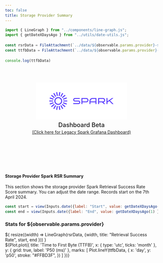 ```yaml
---
toc: false
title: Storage Provider Summary
---
```


```js
import { LineGraph } from "../components/line-graph.js";
import { getDateXDaysAgo } from "../utils/date-utils.js";

const rsrData = FileAttachment(`../data/${observable.params.provider}-spark-rsr-summary.json`).json();
const ttfbData = FileAttachment(`../data/${observable.params.provider}-spark-ttfb-summary.json`).json();

console.log(ttfbData)
```


<div class="hero">
  <body><a href="/"><img src="../media/spark-logomark-blue-with-bbox.png" alt="Spark Logo" width="300" /></a><body>
    <h2>Dashboard Beta</h2>
    <body><a href="https://filspark.com/dashboard" target="_blank" rel="noopener noreferrer">(Click here for Legacy Spark Grafana Dashboard)</a><body>
</div>

<h4>Storage Provider Spark RSR Summary</h4>
<body>This section shows the storage provider Spark Retrieval Success Rate Score summary. You can adjust the date range. Records start on the 7th April 2024.</body>


```js
const start = view(Inputs.date({label: "Start", value: getDateXDaysAgo(180) }));
const end = view(Inputs.date({label: "End", value: getDateXDaysAgo(1) }));
```

<h3>Stats for ${observable.params.provider}</h3>

<div class="grid grid-cols-2" style="grid-auto-rows: 500px;">
  <div class="card">${
    resize((width) => LineGraph(rsrData, {width, title: "Retrieval Success Rate", start, end }))
  }</div>
  <div class="card">
      ${Plot.plot({
      title: 'Time to First Byte (TTFB)',
      x: { type: 'utc', ticks: 'month' },
      y: { grid: true, label: 'P50 (ms)' },
      marks: [
        Plot.lineY(ttfbData, {
          x: 'day',
          y: 'p50',
          stroke: "#FFBD3F",
        })
      ]
    })}
  </div>
</div>

<style>

.hero {
  display: flex;
  flex-direction: column;
  align-items: center;
  font-family: var(--sans-serif);
  margin: 4rem 0 8rem;
  text-wrap: balance;
  text-align: center;
}

.hero h1 {
  margin: 1rem 0;
  padding: 1rem 0;
  max-width: none;
  font-size: 14vw;
  font-weight: 900;
  line-height: 1;
  background: linear-gradient(30deg, var(--theme-foreground-focus), currentColor);
  -webkit-background-clip: text;
  -webkit-text-fill-color: transparent;
  background-clip: text;
}

.hero h2 {
  margin: 0;
  max-width: 34em;
  font-size: 20px;
  font-style: initial;
  font-weight: 500;
  line-height: 1.5;
  color: var(--theme-foreground-muted);
}

@media (min-width: 640px) {
  .hero h1 {
    font-size: 90px;
  }
}

</style>
